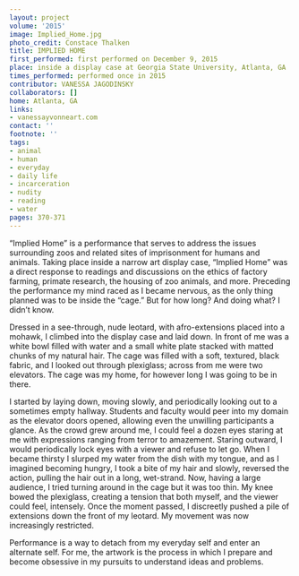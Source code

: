 ```yaml
---
layout: project
volume: '2015'
image: Implied_Home.jpg
photo_credit: Constace Thalken
title: IMPLIED HOME
first_performed: first performed on December 9, 2015
place: inside a display case at Georgia State University, Atlanta, GA
times_performed: performed once in 2015
contributor: VANESSA JAGODINSKY
collaborators: []
home: Atlanta, GA
links:
- vanessayvonneart.com
contact: ''
footnote: ''
tags:
- animal
- human
- everyday
- daily life
- incarceration
- nudity
- reading
- water
pages: 370-371
---
```


“Implied Home” is a performance that serves to address the issues surrounding zoos and related sites of imprisonment for humans and animals. Taking place inside a narrow art display case, “Implied Home” was a direct response to readings and discussions on the ethics of factory farming, primate research, the housing of zoo animals, and more. Preceding the performance my mind raced as I became nervous, as the only thing planned was to be inside the “cage.” But for how long? And doing what? I didn’t know.

Dressed in a see-through, nude leotard, with afro-extensions placed into a mohawk, I climbed into the display case and laid down. In front of me was a white bowl filled with water and a small white plate stacked with matted chunks of my natural hair. The cage was filled with a soft, textured, black fabric, and I looked out through plexiglass; across from me were two elevators. The cage was my home, for however long I was going to be in there.

I started by laying down, moving slowly, and periodically looking out to a sometimes empty hallway. Students and faculty would peer into my domain as the elevator doors opened, allowing even the unwilling participants a glance. As the crowd grew around me, I could feel a dozen eyes staring at me with expressions ranging from terror to amazement. Staring outward, I would periodically lock eyes with a viewer and refuse to let go. When I became thirsty I slurped my water from the dish with my tongue, and as I imagined becoming hungry, I took a bite of my hair and slowly, reversed the action, pulling the hair out in a long, wet-strand. Now, having a large audience, I tried turning around in the cage but it was too thin. My knee bowed the plexiglass, creating a tension that both myself, and the viewer could feel, intensely. Once the moment passed, I discreetly pushed a pile of extensions down the front of my leotard. My movement was now increasingly restricted.

Performance is a way to detach from my everyday self and enter an alternate self. For me, the artwork is the process in which I prepare and become obsessive in my pursuits to understand ideas and problems.
